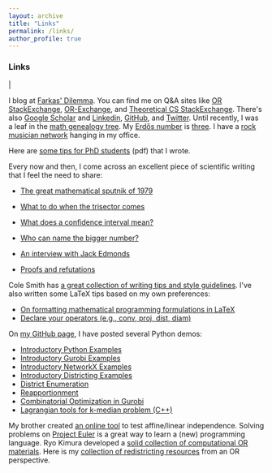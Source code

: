 ```yaml
---
layout: archive
title: "Links"
permalink: /links/
author_profile: true
---
```


### Links

|

I blog at [Farkas' Dilemma](https://farkasdilemma.wordpress.com/). You can find me on Q&A sites like [OR StackExchange](https://or.stackexchange.com/users/53/austin-buchanan), [OR-Exchange](https://www.or-exchange.org/users/572/austin-buchanan/), and [Theoretical CS StackExchange](http://cstheory.stackexchange.com/users/13056/austin-buchanan). There's also [Google Scholar](http://scholar.google.com/citations?user=2Jhj9SIAAAAJ&hl=en) and [Linkedin](http://www.linkedin.com/pub/austin-buchanan/21/8a7/a98), [GitHub](https://github.com/AustinLBuchanan), and [Twitter](https://twitter.com/AustinLBuchanan). Until recently, I was a leaf in the [math genealogy tree](https://genealogy.math.ndsu.nodak.edu/id.php?id=193868). My [Erdős number](https://en.wikipedia.org/wiki/Erd%C5%91s_number) is [three](http://www.ams.org/mathscinet/collaborationDistance.html). I have a [rock musician network](https://www.fastcompany.com/3031894/infographic-this-complicated-rock-chart-shows-how-your-favorite-bands-are-connected) hanging in my office.

Here are [some tips for PhD students](https://docs.google.com/viewer?a=v&pid=sites&srcid=ZGVmYXVsdGRvbWFpbnxhdXN0aW5sYnVjaGFuYW58Z3g6NWY2MTFiMzk2OTk4NTg2) (pdf) that I wrote.

Every now and then, I come across an excellent piece of scientific writing that I feel the need to share:
-   [The great mathematical sputnik of 1979](http://lpsdp.files.wordpress.com/2011/10/ellipsoid-stories.pdf)
-   [What to do when the trisector comes](http://web.mst.edu/~lmhall/WhatToDoWhenTrisectorComes.pdf)
-   [What does a confidence interval mean?](http://sober.philosophy.wisc.edu/course-materials/CM-ConfidenceInterval.pdf)
-   [Who can name the bigger number?](http://www.scottaaronson.com/writings/bignumbers.html)
-   [An interview with Jack Edmonds](http://www.mathopt.org/Optima-Issues/optima97.pdf)

-   [Proofs and refutations](https://math.berkeley.edu/~kpmann/Lakatos.pdf)

Cole Smith has [a great collection of writing tips and style guidelines](http://people.clemson.edu/~jcsmith/tips/Tips_Home.html). I've also written some LaTeX tips based on my own preferences:
-   [On formatting mathematical programming formulations in LaTeX](https://www.overleaf.com/read/fqkbtwdqnrzp#/43832922/)
-   [Declare your operators (e.g., conv, proj, dist, diam)](https://www.overleaf.com/read/rrfztchxcxxz#/41304234/)

On [my GitHub page](https://github.com/AustinLBuchanan), I have posted several Python demos:
-   [Introductory Python Examples](https://github.com/AustinLBuchanan/PythonDemos)
-   [Introductory Gurobi Examples](https://github.com/AustinLBuchanan/GurobiExamples)
-   [Introductory NetworkX Examples](https://github.com/AustinLBuchanan/NetworkX-Examples)
-   [Introductory Districting Examples](https://github.com/AustinLBuchanan/Districting-Examples)
-   [District Enumeration](https://github.com/AustinLBuchanan/District-Enumeration)
-   [Reapportionment](https://github.com/AustinLBuchanan/Reapportionment)
-   [Combinatorial Optimization in Gurobi](https://github.com/AustinLBuchanan/Combinatorial-Optimization-in-Gurobi)
-   [Lagrangian tools for k-median problem (C++)](https://github.com/AustinLBuchanan/kmedian)

My brother created [an online tool](http://bbj.x10host.com/MatrixCalc/) to test affine/linear independence. Solving problems on [Project Euler](https://projecteuler.net/) is a great way to learn a (new) programming language. Ryo Kimura developed a [solid collection of computational OR materials](https://twitter.com/wjvanhoeve/status/1165984372945825792?s=20). Here is my [collection of redistricting resources](https://sites.google.com/site/austinlbuchanan/redistricting-resources) from an OR perspective.

